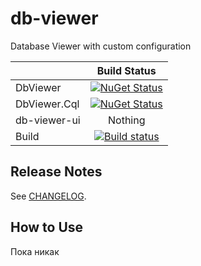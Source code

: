 # db-viewer

Database Viewer with custom configuration

|              | Build Status
|--------------|:--------------:
| DbViewer | [![NuGet Status](https://img.shields.io/nuget/v/SkbKontur.DbViewer.svg)](https://www.nuget.org/packages/SkbKontur.DbViewer/)
| DbViewer.Cql | [![NuGet Status](https://img.shields.io/nuget/v/SkbKontur.DbViewer.Cql.svg)](https://www.nuget.org/packages/SkbKontur.DbViewer.Cql/)
| db-viewer-ui | Nothing
| Build | [![Build status](https://ci.appveyor.com/api/projects/status/jedtsmk59s4oaivm/branch/master?svg=true)](https://ci.appveyor.com/project/skbkontur/db-viewer/branch/master)

## Release Notes

See [CHANGELOG](CHANGELOG.md).

## How to Use

Пока никак

